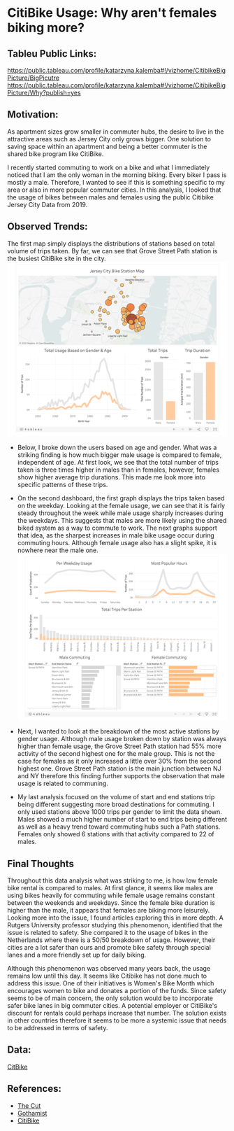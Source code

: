 # CitiBike Usage: Why aren't females biking more? 

## Tableu Public Links: 
https://public.tableau.com/profile/katarzyna.kalemba#!/vizhome/CitibikeBigPicture/BigPicutre
https://public.tableau.com/profile/katarzyna.kalemba#!/vizhome/CitibikeBigPicture/Why?publish=yes



## Motivation: 
As apartment sizes grow smaller in commuter hubs, the desire to live in the attractive areas such as Jersey City only grows bigger. One solution to saving space within an apartment and being a better commuter is the shared bike program like CitiBike. 

I recently started commuting to work on a bike and what I immediately noticed that I am the only woman in the morning biking. Every biker I pass is mostly a male. Therefore, I wanted to see if this is something specific to my area or also in more popular commuter cities. In this analysis, I looked that the usage of bikes between males and females using the public Citibike Jersey City Data from 2019.

## Observed Trends: 
The first map simply displays the distributions of stations based on total volume of trips taken. By far, we can see that Grove Street Path station is the busiest CitiBike site in the city.
![](images/bigpic.png)

* Below, I broke down the users based on age and gender. What was a striking finding is how much bigger male usage is compared to female, independent of age. At first look, we see that the total number of trips taken is three times higher in males than in females, however, females show higher average trip durations. This made me look more into specific patterns of these trips.

* On the second dashboard, the first graph displays the trips taken based on the weekday. Looking at the female usage, we can see that it is fairly steady throughout the week while male usage sharply increases during the weekdays. This suggests that males are more likely using the shared biked system as a way to commute to work. The next graphs support that idea, as the sharpest increases in male bike usage occur during commuting hours. Although female usage also has a slight spike, it is nowhere near the male one.
![](images/analysis.png)

* Next, I wanted to look at the breakdown of the most active stations by gender usage. Although male usage broken down by station was always higher than female usage, the Grove Street Path station had 55% more activity of the second highest one for the male group. This is not the case for females as it only increased a little over 30% from the second highest one. Grove Street Path station is the main junction between NJ and NY therefore this finding further supports the observation that male usage is related to communing.

* My last analysis focused on the volume of start and end stations trip being different suggesting more broad destinations for commuting. I only used stations above 1000 trips per gender to limit the data shown. Males showed a much higher number of start to end trips being different as well as a heavy trend toward commuting hubs such a Path stations. Females only showed 6 stations with that activity compared to 22 of males.

## Final Thoughts 
Throughout this data analysis what was striking to me, is how low female bike rental is compared to males. At first glance, it seems like males are using bikes heavily for commuting while female usage remains constant between the weekends and weekdays. Since the female bike duration is higher than the male, it appears that females are biking more leisurely. Looking more into the issue, I found articles exploring this in more depth. A Rutgers University professor studying this phenomenon, identified that the issue is related to safety. She compared it to the usage of bikes in the Netherlands where there is a 50/50 breakdown of usage. However, their cities are a lot safer than ours and promote bike safety through special lanes and a more friendly set up for daily biking. 

Although this phenomenon was observed many years back, the usage remains low until this day. It seems like Citibike has not done much to address this issue. One of their initiatives is Women's Bike Month which encourages women to bike and donates a portion of the funds. Since safety seems to be of main concern, the only solution would be to incorporate safer bike lanes in big commuter cities. A potential employer or CitiBike's discount for rentals could perhaps increase that number. The solution exists in other countries therefore it seems to be more a systemic issue that needs to be addressed in terms of safety. 

## Data: 
[CitBike](https://www.citibikenyc.com/system-data)

## References: 
* [The Cut](https://www.thecut.com/2015/07/why-arent-more-women-riding-citi-bikes.html)
* [Gothamist](https://gothamist.com/news/why-do-so-few-women-use-citi-bike)
* [CitiBike](https://www.citibikenyc.com/blog/womens-bike-month)

